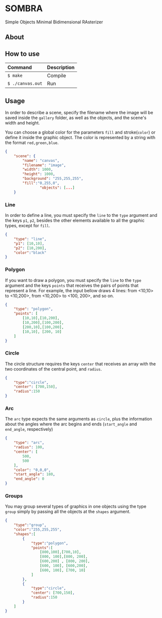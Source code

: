# SOMBRA
Simple Objects Minimal Bidimensional RAsterizer
 
## About

## How to use

|  Command           | Description  |
| :-----| :-------------|
| ```$ make``` | Compile |
| ```$ ./canvas.out``` | Run | 



## Usage

In order to describe a scene, specify the
filename where the image will be saved inside the `gallery` folder, as well as the objects, and the scene's width and height. 

You can choose a global color for the parameters `fill` and stroke(`color`) or define it inside the graphic object. The color is represented by a string with the format `red,green,blue`.

```json
{
	"scene": {
		"name": "canvas",
		"filename": "image",
		"width": 1000,
		"height": 1000,
		"background": "255,255,255",
		"fill":"0,255,0",
                "objects": [...]
    }
```

### Line

In order to define a line, you must specify the `line` to the `type` argument and the keys `p1`, `p2`, besides the other elements available to all the graphic types, except for  `fill`.

```json
{
    "type": "line",
    "p1": [10,10],
    "p2": [10,200],
    "color":"black"
}
```
### Polygon

If you want to draw a polygon, you must specify the `line` to the `type` argument and the keys `points` that receives the pairs of points that represent a line. For example, the input bellow draws 4 lines: from <10,10> to <10,200>, from <10,200> to <100, 200>, and so on.

```json
{
    "type": "polygon",
    "points": [
        [10,10],[10,200],
        [10,200],[100,200],
        [200,10],[100,200],
        [10,10], [200, 10]
    ]
}
```

### Circle

The circle structure requires the keys `center` that receives an array with the two coordinates of the central point, and `radius`.

```json
{
    "type":"circle",
    "center": [700,150],
    "radius":150
}
```

### Arc

The `arc` type expects the same arguments as `circle`, plus the information about the angles where the arc begins and ends (`start_angle` and `end_angle`, respectively)

```json
{
    "type": "arc",
    "radius": 100,
    "center": [
        500,
        500
    ],
    "color": "0,0,0",
    "start_angle": 180,
    "end_angle": 0
}
```

### Groups

You may group several types of graphics in one objects using the type `group` simply by passing all the objects at the `shapes` argument.

```json
{
    "type":"group",
    "color":"255,255,255",
    "shapes":[
        {
            "type":"polygon",
            "points":[
                [800,100],[700,10],
                [800, 100],[800, 200],
                [600,200] , [800, 200],
                [600, 100], [600,200],
                [600, 100], [700, 10]
            ]
        },
        {
            "type":"circle",
            "center": [700,150],
            "radius":150
        }
    ]
}
```
